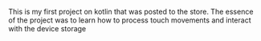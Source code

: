 This is my first project on kotlin that was posted to the store. The essence of the project was to learn how to process touch movements and interact with the device storage
